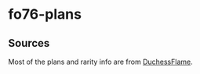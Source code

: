 # fo76-plans

## Sources

Most of the plans and rarity info are from [DuchessFlame](https://trello.com/b/TuO0pHUG/fallout-76-infographics-duchessflame).